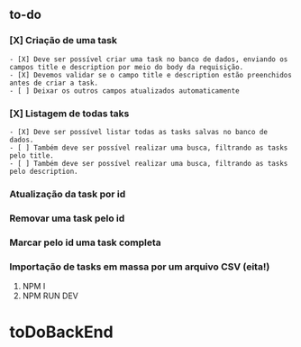## to-do

### [X] Criação de uma task

    - [X] Deve ser possível criar uma task no banco de dados, enviando os campos title e description por meio do body da requisição.
    - [X] Devemos validar se o campo title e description estão preenchidos antes de criar a task.
    - [ ] Deixar os outros campos atualizados automaticamente

### [X] Listagem de todas taks

    - [X] Deve ser possível listar todas as tasks salvas no banco de dados.
    - [ ] Também deve ser possível realizar uma busca, filtrando as tasks pelo title.
    - [ ] Também deve ser possível realizar uma busca, filtrando as tasks pelo description.

### Atualização da task por id

### Removar uma task pelo id

### Marcar pelo id uma task completa

### Importação de tasks em massa por um arquivo CSV (eita!)

1. NPM I
2. NPM RUN DEV
# toDoBackEnd
